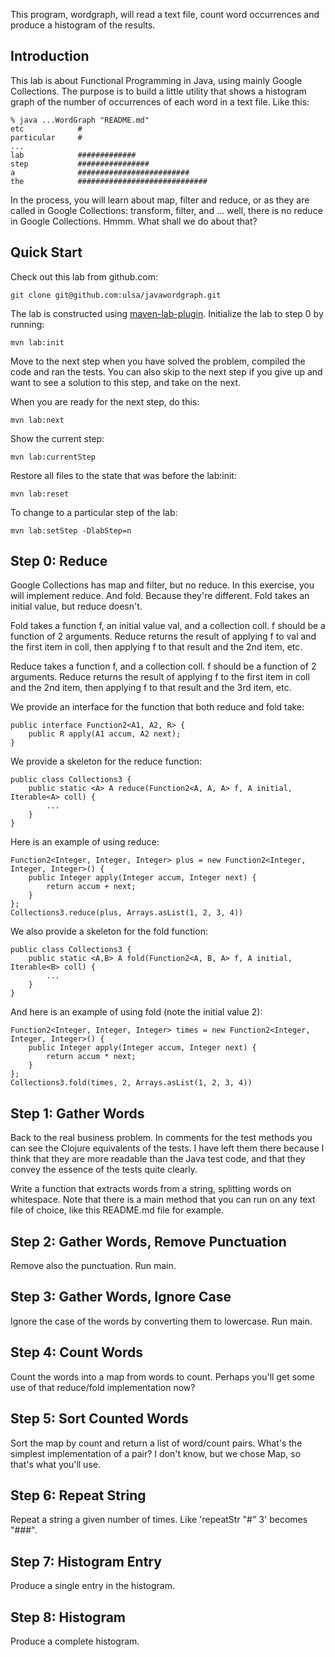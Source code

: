 This program, wordgraph, will read a text file, count word occurrences and produce a histogram of the results.

Introduction
------------
This lab is about Functional Programming in Java, using mainly Google Collections. The purpose is to build a little utility that shows a histogram graph of the number of occurrences of each word in a text file. Like this:

	% java ...WordGraph "README.md"
	etc            #
	particular     #
	...
	lab            #############
	step           ################
	a              #########################
	the            #############################

In the process, you will learn about map, filter and reduce, or as they are called in Google Collections: transform, filter, and ... well, there is no reduce in Google Collections. Hmmm. What shall we do about that?

Quick Start
-----------
Check out this lab from github.com:

	git clone git@github.com:ulsa/javawordgraph.git

The lab is constructed using [maven-lab-plugin](https://github.com/jayway/maven-lab-plugin). Initialize the lab to step 0 by running:

	mvn lab:init

Move to the next step when you have solved the problem, compiled the code and ran the tests. You can also skip to the next step if you give up and want to see a solution to this step, and take on the next.

When you are ready for the next step, do this:

	mvn lab:next

Show the current step:

	mvn lab:currentStep

Restore all files to the state that was before the lab:init:

	mvn lab:reset

To change to a particular step of the lab:

	mvn lab:setStep -DlabStep=n

Step 0: Reduce
--------------
Google Collections has map and filter, but no reduce. In this exercise, you will implement reduce. And fold. Because they're different. Fold takes an initial value, but reduce doesn't.

Fold takes a function f, an initial value val, and a collection coll. f should be a function of 2 arguments. Reduce returns the result of applying f to val and the first item in coll, then applying f to that result and the 2nd item, etc.

Reduce takes a function f, and a collection coll. f should be a function of 2 arguments. Reduce returns the result of applying f to the first item in coll and the 2nd item, then applying f to that result and the 3rd item, etc.

We provide an interface for the function that both reduce and fold take:

    public interface Function2<A1, A2, R> {
        public R apply(A1 accum, A2 next);
    }

We provide a skeleton for the reduce function:

    public class Collections3 {
        public static <A> A reduce(Function2<A, A, A> f, A initial, Iterable<A> coll) {
    	    ...
        }
    }

Here is an example of using reduce:

    Function2<Integer, Integer, Integer> plus = new Function2<Integer, Integer, Integer>() {
        public Integer apply(Integer accum, Integer next) {
            return accum + next;
        }
    };
    Collections3.reduce(plus, Arrays.asList(1, 2, 3, 4))

We also provide a skeleton for the fold function:

    public class Collections3 {
        public static <A,B> A fold(Function2<A, B, A> f, A initial, Iterable<B> coll) {
    	    ...
        }
    }

And here is an example of using fold (note the initial value 2):

    Function2<Integer, Integer, Integer> times = new Function2<Integer, Integer, Integer>() {
        public Integer apply(Integer accum, Integer next) {
	        return accum * next;
	    }
	};
    Collections3.fold(times, 2, Arrays.asList(1, 2, 3, 4))
	
Step 1: Gather Words
--------------------
Back to the real business problem. In comments for the test methods you can see the Clojure equivalents of the tests. I have left them there because I think that they are more readable than the Java test code, and that they convey the essence of the tests quite clearly.

Write a function that extracts words from a string, splitting words on whitespace. Note that there is a main method that you can run on any text file of choice, like this README.md file for example.

Step 2: Gather Words, Remove Punctuation
----------------------------------------
Remove also the punctuation. Run main.

Step 3: Gather Words, Ignore Case
---------------------------------
Ignore the case of the words by converting them to lowercase. Run main.

Step 4: Count Words
-------------------
Count the words into a map from words to count. Perhaps you'll get some use of that reduce/fold implementation now?

Step 5: Sort Counted Words
--------------------------
Sort the map by count and return a list of word/count pairs. What's the simplest implementation of a pair? I don't know, but we chose Map, so that's what you'll use.

Step 6: Repeat String
---------------------
Repeat a string a given number of times. Like 'repeatStr "#" 3' becomes "###".

Step 7: Histogram Entry
-----------------------
Produce a single entry in the histogram.

Step 8: Histogram
-----------------
Produce a complete histogram.

